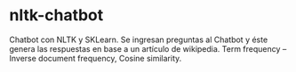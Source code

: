 # nltk-chatbot
Chatbot con NLTK y SKLearn.
Se ingresan preguntas al Chatbot y éste genera las respuestas en base a un artículo de wikipedia. 
Term frequency – Inverse document frequency, Cosine similarity.
